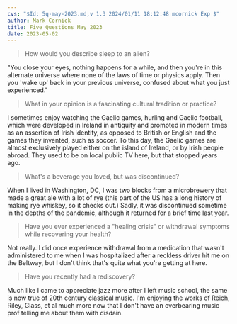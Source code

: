 ```yaml
---
cvs: "$Id: 5q-may-2023.md,v 1.3 2024/01/11 18:12:48 mcornick Exp $"
author: Mark Cornick
title: Five Questions May 2023
date: 2023-05-02
---
```

> How would you describe sleep to an alien?

"You close your eyes, nothing happens for a while, and then you're in this alternate universe where none of the laws of time or physics apply. Then you 'wake up' back in your previous universe, confused about what you just experienced."

> What in your opinion is a fascinating cultural tradition or  practice?

I sometimes enjoy watching the Gaelic games, hurling and Gaelic football, which were developed in Ireland in antiquity and promoted in modern times as an assertion of Irish identity, as opposed to British or English and the games they invented, such as soccer. To this day, the Gaelic games are almost exclusively played either on the island of Ireland, or by Irish people abroad. They used to be on local public TV here, but that stopped years ago.

> What's a beverage you loved, but was discontinued?

When I lived in Washington, DC, I was two blocks from a microbrewery that made a great ale with a lot of rye (this part of the US has a long history of making rye whiskey, so it checks out.) Sadly, it was discontinued sometime in the depths of the pandemic, although it returned for a brief time last year.

> Have you ever experienced a "healing crisis" or withdrawal  symptoms while recovering your health?

Not really. I did once experience withdrawal from a medication that wasn't administered to me when I was hospitalized after a reckless driver hit me on the Beltway, but I don't think that's quite what you're getting at here.

> Have you recently had a rediscovery?

Much like I came to appreciate jazz more after I left music school, the same is now true of 20th century classical music.  I'm enjoying the works of Reich, Riley, Glass, et al much more now that I don't have an overbearing music prof telling me about them with disdain.
